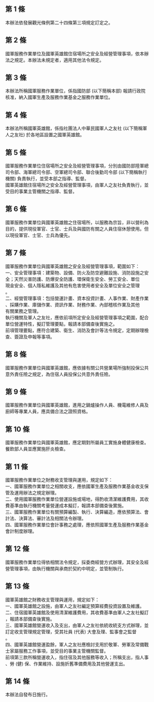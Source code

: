 第 1 條
-------
本辦法依發展觀光條例第二十四條第三項規定訂定之。

第 2 條
-------
國軍服務作業單位及國軍英雄館住宿場所之安全及經營管理事項，依本辦  
法之規定。本辦法未規定者，適用其他法令規定。

第 3 條
-------
本辦法所稱國軍服務作業單位，係指國防部 (以下簡稱本部) 報請行政院  
核准，納入國軍生產及服務作業基金之服務作業單位。

第 4 條
-------
本辦法所稱國軍英雄館，係指社團法人中華民國軍人之友社 (以下簡稱軍  
人之友社) 於各地區設置之國軍英雄館。

第 5 條
-------
國軍服務作業單位住宿場所之安全及經營管理事項，分別由國防部陸軍總  
司令部、海軍總司令部、空軍總司令部、聯合後勤司令部 (以下簡稱執行  
機關) 負責執行，並受本部之指導、監督。  
國軍英雄館住宿場所之安全及經營管理事項，由軍人之友社負責執行，並  
受目的事業主管機關之指導、監督。

第 6 條
-------
國軍服務作業單位與國軍英雄館之住宿場所，以服務為宗旨，非以營利為  
目的，提供現役軍官、士官、士兵及與國防有關之人員住宿休憩使用。但  
以現役軍官、士官、士兵為優先。

第 7 條
-------
國軍服務作業單位與國軍英雄館之安全及經營管理事項，範圍如下：  
一、安全管理事項：建築物、設備、防火及防空避難設施、消防設施之安  
    全；天然災害防護、防爆安全防護、環保衛生安全、勞工安全、單位  
    現金安全、個人隱私維護及其他有危害使用者安全及單位安全之管理  
    。  
二、經營管理事項：包括營運計畫、資本投資計畫、人事作業、財產作業  
    、採購作業、庫儲作業、資訊作業、財務作業、內部稽核作業及其他  
    有關業務之管理。  
執行機關及軍人之友社，應依前項所定安全及經營管理事項之範圍，配合  
單位營運特性，擬訂管理要點，報請本部備查後實施之。  
前項管理要點，應符合建築、衛生、消防及會計等法令規定，定期辦理檢  
查、簽證及申報等事項。

第 8 條
-------
國軍服務作業單位與國軍英雄館，應依據有關公共營業場所強制投保公共  
意外責任險之規定，為住宿人員投保公共意外責任險。

第 9 條
-------
國軍服務作業單位與國軍英雄館，進用之鍋爐操作人員、機電維修人員及  
廚師等專業人員，應具備合法之證照資格。

第 10 條
--------
國軍服務作業單位與國軍英雄館，應定期對所屬員工實施身體健康檢查。  
餐飲部人員並應實施肝炎檢查。

第 11 條
--------
國軍服務作業單位之財務收支管理與運用，規定如下：  
一、國軍服務作業單位之相關收支，應依國軍生產及服務作業基金收支保  
    管及運用辦法之規定辦理。  
二、使用國軍服務作業單位營運設施或場地，得酌收清潔維護費用，其收  
    費基準由執行機關考量營運成本擬訂，報請本部備查後實施。  
三、國軍服務作業單位有關預算編製、執行、決算編造，應依預算法、會  
    計法、決算法、審計法及相關法令辦理。  
四、國軍服務作業單位會計事務之處理，應依照國軍生產及服務作業基金  
    會計制度辦理。

第 12 條
--------
國軍服務作業單位得依相關法令規定，採委商經營方式辦理，其安全及經  
營管理事項，由執行機關與承商於契約中明定，並管制執行。

第 13 條
--------
國軍英雄館之財務收支管理與運用，規定如下：  
一、國軍英雄館之設施，由軍人之友社編定預算經費投資設置及維護。  
二、住宿國軍英雄館及使用清潔維護費用，其收費基準由軍人之友社擬訂  
    ，報請本部備查後實施。  
三、國軍英雄館營運收入及支出，由軍人之友社依統收統支方式辦理，並  
    訂定收支管理規定管理，受其社員 (代表) 大會及理、監事會之監督  
    。  
四、國軍英雄館營運盈餘，軍人之友社應檢討支用於敬軍、勞軍及常備戰  
    士家屬服務工作事項，並受目的事業主管機關監督。  
前項第三款所稱營運收入，指住宿及其他服務等收入；所稱支出，指人事  
、勞 (健) 保、作業維持、設施折舊準備費用及其他營運支出。

第 14 條
--------
本辦法自發布日施行。

